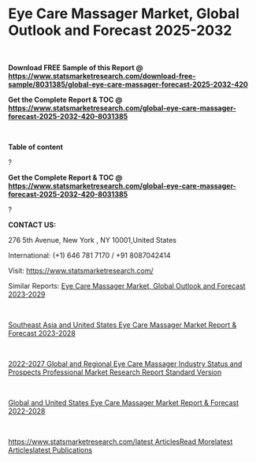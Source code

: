 <h1>Eye Care Massager Market, Global Outlook and Forecast 2025-2032</h1><br/><p><strong>Download FREE Sample of this Report @ <a href="https://www.statsmarketresearch.com/download-free-sample/8031385/global-eye-care-massager-forecast-2025-2032-420">https://www.statsmarketresearch.com/download-free-sample/8031385/global-eye-care-massager-forecast-2025-2032-420</a></strong></p>
 
 
 
 <div><b>Get the Complete Report & TOC @ <a href="https://www.statsmarketresearch.com/global-eye-care-massager-forecast-2025-2032-420-8031385">https://www.statsmarketresearch.com/global-eye-care-massager-forecast-2025-2032-420-8031385</a></b></div>
 
 
 
 <p><br />
 
 <b>Table of content</b></p>
 
 
 
 <p>? </p>
 
 
 
 <div><b>Get the Complete Report & TOC @ <a href="https://www.statsmarketresearch.com/global-eye-care-massager-forecast-2025-2032-420-8031385">https://www.statsmarketresearch.com/global-eye-care-massager-forecast-2025-2032-420-8031385</a></b></div>
 
 
 
 <p>? </p>
 
 
 
 <p><b>CONTACT US:</b><br />
 
 276 5th Avenue, New York , NY 10001,United States<br />
 
 International: (+1) 646 781 7170 / +91 8087042414<br />
 
 Visit: <a href="https://www.statsmarketresearch.com/">https://www.statsmarketresearch.com/</a><br />
 
 Similar Reports: <a href="https://www.statsmarketresearch.com/global-eye-care-massager-forecast-2025-2032-420-8031385">Eye Care Massager Market, Global Outlook and Forecast 2023-2029</a><br />
 
 <br />
 
 <a href="https://www.statsmarketresearch.com/global-eye-care-massager-forecast-2025-2032-420-8031385">Southeast Asia and United States Eye Care Massager Market Report & Forecast 2023-2028</a><br />
 
 <br />
 
 <a href="https://www.statsmarketresearch.com/global-eye-care-massager-forecast-2025-2032-420-8031385">2022-2027 Global and Regional Eye Care Massager Industry Status and Prospects Professional Market Research Report Standard Version</a><br />
 
 <br />
 
 <a href="https://www.statsmarketresearch.com/global-eye-care-massager-forecast-2025-2032-420-8031385">Global and United States Eye Care Massager Market Report & Forecast 2022-2028</a><br />
 
 <br />
 
 <a href="https://gyeongbokgung.com">https://www.statsmarketresearch.com/</a><a href="https://hallyeomaritime.com">latest Articles</a><a href="https://jingwansa.com">Read More</a><a href="https://nguoiviet.jp/">latest Articles</a><a href="https://www.intelmarketresearch.com/">latest Publications</a></p>